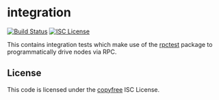 integration
===========

[![Build Status](https://github.com/babylon-chain/bbld/workflows/Build%20and%20Test/badge.svg)](https://github.com/babylon-chain/bbld/actions)
[![ISC License](http://img.shields.io/badge/license-ISC-blue.svg)](http://copyfree.org)

This contains integration tests which make use of the
[rpctest](https://github.com/babylon-chain/bbld/tree/master/integration/rpctest)
package to programmatically drive nodes via RPC.

## License

This code is licensed under the [copyfree](http://copyfree.org) ISC License.
